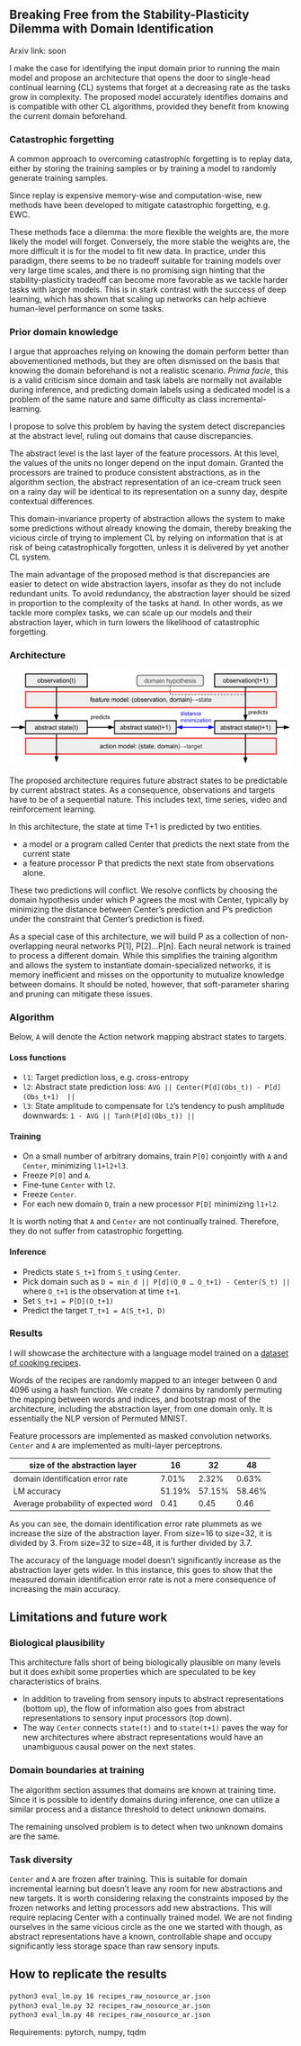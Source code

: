 
## Breaking Free from the Stability-Plasticity Dilemma with Domain Identification

Arxiv link: soon

I make the case for identifying the input domain prior to running the main model and propose
an architecture that opens the door to single-head continual learning (CL) systems that forget
at a decreasing rate as the tasks grow in complexity.
The proposed model accurately identifies domains and is compatible with other CL algorithms,
provided they benefit from knowing the current domain beforehand.

### Catastrophic forgetting

A common approach to overcoming catastrophic forgetting is to replay data,
either by storing the training samples or by training a model to randomly generate training samples.

Since replay is expensive memory-wise and computation-wise, new methods have been developed to
mitigate catastrophic forgetting, e.g. EWC.

These methods face a dilemma: the more flexible the weights are, the more likely the model will forget.
Conversely, the more stable the weights are, the more difficult it is for the model to fit new data.
In practice, under this paradigm, there seems to be no tradeoff suitable for training models over
very large time scales, and there is no promising sign hinting that the stability-plasticity
tradeoff can become more favorable as we tackle harder tasks with larger models.
This is in stark contrast with the success of deep learning, which has shown that scaling up
networks can help achieve human-level performance on some tasks.

### Prior domain knowledge

I argue that approaches relying on knowing the domain perform better than abovementioned methods,
but they are often dismissed on the basis that knowing the domain beforehand is not a realistic scenario.
*Prima facie*, this is a valid criticism since domain and task labels are normally not available during inference,
and predicting domain labels using a dedicated model is a problem of the same nature and same difficulty as class incremental-learning.

I propose to solve this problem by having the system detect discrepancies at the abstract level,
ruling out domains that cause discrepancies.

The abstract level is the last layer of the feature processors.
At this level, the values of the units no longer depend on the input domain.
Granted the processors are trained to produce consistent abstractions,
as in the algorithm section, the abstract representation of an ice-cream truck
seen on a rainy day will be identical to its representation on a sunny day,
despite contextual differences.

This domain-invariance property of abstraction allows the system to make
some predictions without already knowing the domain, thereby breaking the
vicious circle of trying to implement CL by relying on information that
is at risk of being catastrophically forgotten,
unless it is delivered by yet another CL system.

The main advantage of the proposed method is that discrepancies are
easier to detect on wide abstraction layers,
insofar as they do not include redundant units.
To avoid redundancy, the abstraction layer should be sized in
proportion to the complexity of the tasks at hand. In other words,
as we tackle more complex tasks, we can scale up our models and
their abstraction layer, which in turn lowers the likelihood of catastrophic forgetting.
 
### Architecture

<p align="center">
  <img src="architecture.png">
</p>


The proposed architecture requires future abstract states to be predictable by current abstract states.
As a consequence, observations and targets have to be of a sequential nature.
This includes text, time series, video and reinforcement learning.

In this architecture, the state at time T+1 is predicted by two entities.

- a model or a program called Center that predicts the next state from the current state
- a feature processor P that predicts the next state from observations alone.

These two predictions will conflict.
We resolve conflicts by choosing the domain hypothesis under which P agrees the most with Center,
typically by minimizing the distance between Center’s prediction and P’s prediction
under the constraint that Center’s prediction is fixed. 

As a special case of this architecture,
we will build P as a collection of non-overlapping neural networks P[1], P[2]…P[n].
Each neural network is trained to process a different domain.
While this simplifies the training algorithm and allows the system to instantiate domain-specialized networks,
it is memory inefficient and misses on the opportunity to mutualize knowledge between domains.
It should be noted, however, that soft-parameter sharing and pruning can mitigate these issues.

### Algorithm

Below, `A` will denote the Action network mapping abstract states to targets.

#### Loss functions

- `l1`: Target prediction loss, e.g. cross-entropy
- `l2`: Abstract state prediction loss: `AVG || Center(P[d](Obs_t)) - P[d](Obs_t+1)  ||`   
- `l3`: State amplitude to compensate for `l2`’s tendency to push amplitude downwards: `1 - AVG || Tanh(P[d](Obs_t)) ||`


#### Training


- On a small number of arbitrary domains, train `P[0]` conjointly with `A` and `Center`, minimizing `l1+l2+l3`.
- Freeze `P[0]` and `A`.
- Fine-tune `Center` with `l2`.
- Freeze `Center`.
- For each new domain `D`, train a new processor `P[D]` minimizing `l1+l2`.

It is worth noting that `A` and `Center` are not continually trained.
Therefore, they do not suffer from catastrophic forgetting.

#### Inference

- Predicts state `S_t+1` from `S_t` using `Center`.
- Pick domain such as `D = min_d || P[d](O_0 … O_t+1) - Center(S_t) ||` where `O_t+1` is the observation at time `t+1`.
- Set `S_t+1 = P[D](O_t+1)`
- Predict the target `T_t+1 = A(S_t+1, D)`

### Results

I will showcase the architecture with a language model trained on a
[dataset of cooking recipes](https://eightportions.com/datasets/Recipes/#fn:1).

Words of the recipes are randomly mapped to an integer between 0 and 4096 using a hash function. 
We create 7 domains by randomly permuting the mapping between words and indices,
and bootstrap most of the architecture, including the abstraction layer, from one domain only.
It is essentially the NLP version of Permuted MNIST.

Feature processors are implemented as masked convolution networks.
`Center` and `A` are implemented as multi-layer perceptrons.


| size of the abstraction layer        | 16     | 32     | 48     |
|--------------------------------------|--------|--------|--------|
| domain identification error rate     | 7.01%  | 2.32%  | 0.63%  |
| LM accuracy                          | 51.19% | 57.15% | 58.46% |
| Average probability of expected word | 0.41   | 0.45   | 0.46   |

As you can see, the domain identification error rate plummets as we
increase the size of the abstraction layer.
From size=16 to size=32, it is divided by 3.
From size=32 to size=48, it is further divided by 3.7.

The accuracy of the language model doesn’t significantly increase as the abstraction layer gets wider.
In this instance, this goes to show that the measured domain identification error rate is not a mere
consequence of increasing the main accuracy.

## Limitations and future work
### Biological plausibility

This architecture falls short of being biologically plausible on many levels but it does exhibit some
properties which are speculated to be key characteristics of brains.

- In addition to traveling from sensory inputs to abstract representations (bottom up),
the flow of information also goes from abstract representations to sensory input processors (top down).
- The way `Center` connects `state(t)` and to `state(t+1)` paves the way for new architectures
where abstract representations would have an unambiguous causal power on the next states.

### Domain boundaries at training

The algorithm section assumes that domains are known at training time.
Since it is possible to identify domains during inference,
one can utilize a similar process and a distance threshold to detect unknown domains.

The remaining unsolved problem is to detect when two unknown domains are the same.

### Task diversity

`Center` and `A` are frozen after training.
This is suitable for domain incremental learning but doesn’t leave any room for new abstractions and new targets.
It is worth considering relaxing the constraints imposed by the frozen networks and letting processors add new abstractions.
This will require replacing Center with a continually trained model.
We are not finding ourselves in the same vicious circle as the one we started with though,
as abstract representations have a known, controllable shape and occupy significantly less storage space than raw sensory inputs.


## How to replicate the results

```bash
python3 eval_lm.py 16 recipes_raw_nosource_ar.json
python3 eval_lm.py 32 recipes_raw_nosource_ar.json
python3 eval_lm.py 48 recipes_raw_nosource_ar.json
```
Requirements: pytorch, numpy, tqdm
